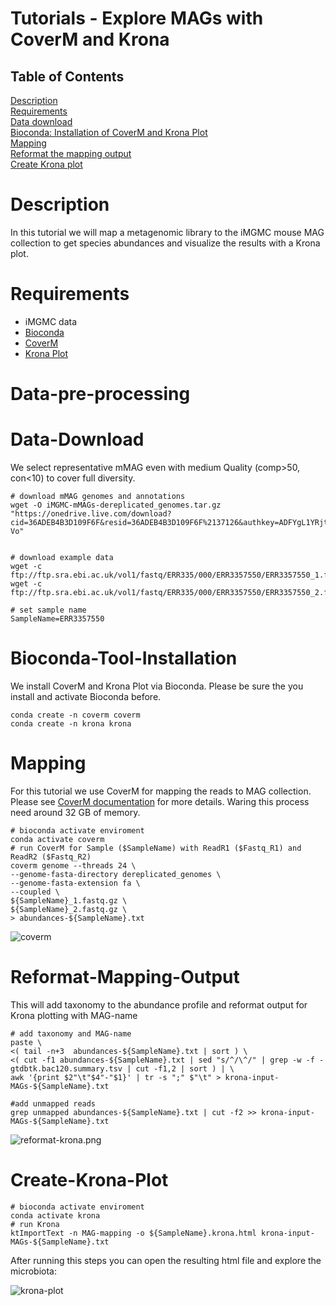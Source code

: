 # Tutorials - Explore MAGs with CoverM and Krona

## Table of Contents

[Description](#Description)  
[Requirements](#Requirements)  
[Data download](#Data-pre-processing)  
[Bioconda: Installation of CoverM and Krona Plot](#Bioconda-Tool-Installation)  
[Mapping](#Mapping)  
[Reformat the mapping output](#Reformat-Mapping-Output)  
[Create Krona plot](#Create-Krona-Plot)  

# Description

In this tutorial we will map a metagenomic library to the iMGMC mouse MAG collection to get species abundances and visualize the results with a Krona plot. 

# Requirements
* iMGMC data
* [Bioconda](https://bioconda.github.io/)
* [CoverM](https://github.com/wwood/CoverM)
* [Krona Plot](https://github.com/marbl/Krona/wiki)


# Data-pre-processing


# Data-Download

We select representative mMAG even with medium Quality (comp>50, con<10) to cover full diversity.


	# download mMAG genomes and annotations
	wget -O iMGMC-mMAGs-dereplicated_genomes.tar.gz "https://onedrive.live.com/download?cid=36ADEB4B3D109F6F&resid=36ADEB4B3D109F6F%2137126&authkey=ADFYgL1YRjtb-Vo"
	
	
	# download example data
	wget -c ftp://ftp.sra.ebi.ac.uk/vol1/fastq/ERR335/000/ERR3357550/ERR3357550_1.fastq.gz
	wget -c ftp://ftp.sra.ebi.ac.uk/vol1/fastq/ERR335/000/ERR3357550/ERR3357550_2.fastq.gz
	
	# set sample name
	SampleName=ERR3357550

# Bioconda-Tool-Installation

We install CoverM and Krona Plot via Bioconda. Please be sure the you install and activate Bioconda before.


	conda create -n coverm coverm
	conda create -n krona krona
	

# Mapping

For this tutorial we use CoverM for mapping the reads to MAG collection.  Please see [CoverM documentation](https://github.com/wwood/CoverM) for more details. Waring this process need around 32 GB of memory.

    # bioconda activate enviroment
	conda activate coverm
	# run CoverM for Sample ($SampleName) with ReadR1 ($Fastq_R1) and ReadR2 ($Fastq_R2)
    coverm genome --threads 24 \
	--genome-fasta-directory dereplicated_genomes \
	--genome-fasta-extension fa \
	--coupled \
	${SampleName}_1.fastq.gz \
	${SampleName}_2.fastq.gz \
	> abundances-${SampleName}.txt

![coverm](/images/coverm.png)

# Reformat-Mapping-Output

This will add taxonomy to the abundance profile and reformat output for Krona plotting with MAG-name

    # add taxonomy and MAG-name
	paste \
	<( tail -n+3  abundances-${SampleName}.txt | sort ) \
	<( cut -f1 abundances-${SampleName}.txt | sed "s/^/\^/" | grep -w -f - gtdbtk.bac120.summary.tsv | cut -f1,2 | sort ) | \
	awk '{print $2"\t"$4"-"$1}' | tr -s ";" $"\t" > krona-input-MAGs-${SampleName}.txt

	#add unmapped reads
	grep unmapped abundances-${SampleName}.txt | cut -f2 >> krona-input-MAGs-${SampleName}.txt

![reformat-krona.png](/images/reformat-krona.png)

# Create-Krona-Plot

    # bioconda activate enviroment
	conda activate krona
	# run Krona
	ktImportText -n MAG-mapping -o ${SampleName}.krona.html krona-input-MAGs-${SampleName}.txt

After running this steps you can open the resulting html file and explore the microbiota:

![krona-plot](/images/krona-plot.png)



